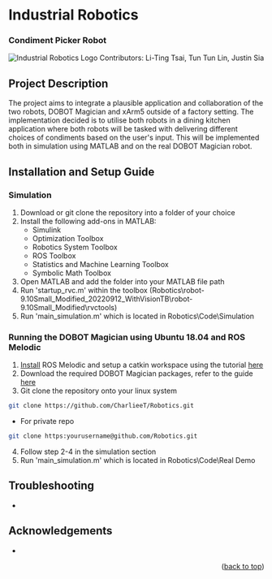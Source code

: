 <a name="readme-top"></a>
# Industrial Robotics
### **Condiment Picker Robot**
![Industrial Robotics Logo](https://user-images.githubusercontent.com/114462972/196307132-19465e11-1b34-4f45-9e88-00a31518239f.png)
Contributors: Li-Ting Tsai, Tun Tun Lin, Justin Sia

## Project Description
The project aims to integrate a plausible application and collaboration of the two robots, DOBOT Magician and xArm5 outside of a factory setting. The implementation decided is to utilise both robots in a dining kitchen application where both robots will be tasked with delivering different choices of condiments based on the user's input. This will be implemented both in simulation using MATLAB and on the real DOBOT Magician robot.

## Installation and Setup Guide
### Simulation
1. Download or git clone the repository into a folder of your choice
2. Install the following add-ons in MATLAB:
    - Simulink
    - Optimization Toolbox
    - Robotics System Toolbox
    - ROS Toolbox
    - Statistics and Machine Learning Toolbox
    - Symbolic Math Toolbox
3. Open MATLAB and add the folder into your MATLAB file path
4. Run 'startup_rvc.m' within the toolbox (Robotics\robot-9.10Small_Modified_20220912_WithVisionTB\robot-9.10Small_Modified\rvctools)
5. Run 'main_simulation.m' which is located in Robotics\Code\Simulation

### Running the DOBOT Magician using Ubuntu 18.04 and ROS Melodic
1. [Install](http://wiki.ros.org/melodic/Installation/Ubuntu) ROS Melodic and setup a catkin workspace using the tutorial [here](http://wiki.ros.org/catkin/Tutorials/create_a_workspace)
2. Download the required DOBOT Magician packages, refer to the guide [here](https://github.com/gapaul/dobot_magician_driver/wiki/Instructions-For-Native-Linux)
3. Git clone the repository onto your linux system
```sh
git clone https://github.com/CharlieeT/Robotics.git
```
* For private repo
```sh
git clone https:yourusername@github.com/Robotics.git
```
4. Follow step 2-4 in the simulation section
5. Run 'main_simulation.m' which is located in Robotics\Code\Real Demo

## Troubleshooting
-
## Acknowledgements
-

<p align="right">(<a href="#readme-top">back to top</a>)</p>
